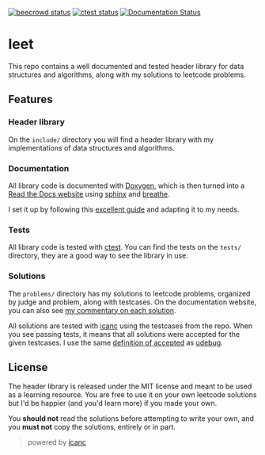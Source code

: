 [![beecrowd status](https://github.com/voxelstack/leet/actions/workflows/beecrowd.yaml/badge.svg)](https://judge.beecrowd.com/en/profile/578583)
[![ctest status](https://github.com/voxelstack/leet/actions/workflows/ctest.yaml/badge.svg)](#)
[![Documentation Status](https://readthedocs.org/projects/leet/badge/?version=latest)](https://leet.readthedocs.io/en/latest/?badge=latest)

# leet
This repo contains a well documented and tested header library for data structures and algorithms, along with my solutions to leetcode problems.

## Features
### Header library
On the `include/` directory you will find a header library with my implementations of data structures and algorithms.

### Documentation
All library code is documented with [Doxygen](https://doxygen.nl/), which is then turned into a [Read the Docs website](https://leet.readthedocs.io/en/latest/?badge=latest) using [sphinx](https://www.sphinx-doc.org/en/master/) and [breathe](https://www.breathe-doc.org/).

I set it up by following this [excellent guide](https://devblogs.microsoft.com/cppblog/clear-functional-c-documentation-with-sphinx-breathe-doxygen-cmake/#catcutifier-docs-cmakelists-txt) and adapting it to my needs.

### Tests
All library code is tested with [ctest](https://cmake.org/cmake/help/latest/manual/ctest.1.html). You can find the tests on the `tests/` directory, they are a good way to see the library in use.

### Solutions
The `problems/` directory has my solutions to leetcode problems, organized by judge and problem, along with testcases. On the documentation website, you can also see [my commentary on each solution](https://leet.readthedocs.io/en/latest/problems/index.html).

All solutions are tested with [icanc](https://github.com/voxelstack/icanc) using the testcases from the repo. When you see passing tests, it means that all solutions were accepted for the given testcases. I use the same [definition of accepted](https://www.udebug.com/faq#accepted-section) as [udebug](https://www.udebug.com/).

## License
The header library is released under the MIT license and meant to be used as a learning resource. You are free to use it on your own leetcode solutions but I'd be happier (and you'd learn more) if you made your own.

You **should not** read the solutions before attempting to write your own, and you **must not** copy the solutions, entirely or in part.

> powered by [icanc](https://github.com/voxelstack/icanc)
